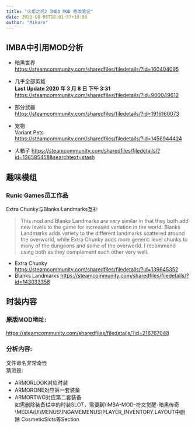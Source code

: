 ```yaml
---
title: "火炬之光2 IMBA MOD 修改笔记"
date: 2023-08-05T18:01:57+10:00
author: "Mikuro"
---
```


## IMBA中引用MOD分析
- 暗黑世界  
https://steamcommunity.com/sharedfiles/filedetails/?id=160404095

- 几乎全部英雄  
  **Last Update 2020 年 3 月 8 日 下午 3:31**  
https://steamcommunity.com/sharedfiles/filedetails/?id=900049612

- 部分武器  
https://steamcommunity.com/sharedfiles/filedetails/?id=1916160073

- 宠物  
Variant Pets    
https://steamcommunity.com/sharedfiles/filedetails/?id=1456944424

- 大箱子
https://steamcommunity.com/sharedfiles/filedetails/?id=136585458&searchtext=stash

## 趣味模组
### Runic Games员工作品

Extra Chunky与Blanks Landmarks互补

> This mod and Blanks Landmarks are very similar in that they both add new levels to the game for increased variation in the world. Blanks Landmarks adds variety to the different landmarks scattered around the overworld, while Extra Chunky adds more generic level chunks to many of the dungeons and some of the overworld. I recommend using both as they complement each other very well.

- Extra Chunky  
https://steamcommunity.com/sharedfiles/filedetails/?id=139645352
- Blanks Landmarks 
https://steamcommunity.com/sharedfiles/filedetails/?id=143033358


## 时装内容

### 原版MOD地址:
https://steamcommunity.com/sharedfiles/filedetails/?id=216767048

### 分析内容:  
文件命名非常奇怪  
猜测是:  
- ARMORLOOK对应时装  
- ARMORONE对应第一套装备  
- ARMORTWO对应第二套装备  
如需删除装备栏中的时装SLOT，需要到\IMBA-MOD-符文觉醒-暗黑传奇\MEDIA\UI\MENUS\INGAMEMENUS\PLAYER_INVENTORY.LAYOUT中删除 CosmeticSlots等Section